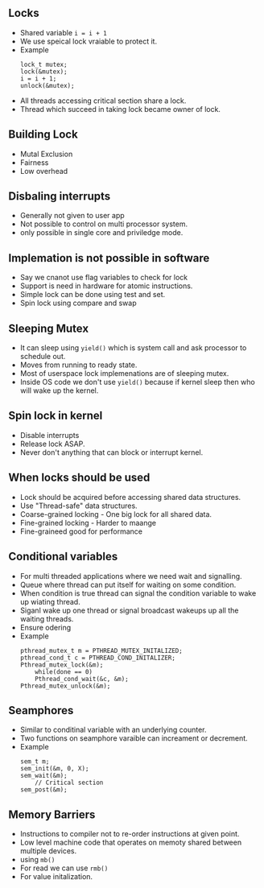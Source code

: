 ## Locks

- Shared variable `i = i + 1`
- We use speical lock vraiable to protect it.
- Example
  ```
  lock_t mutex;
  lock(&mutex);
  i = i + 1;
  unlock(&mutex);
  ```
- All threads accessing critical section share a lock.
- Thread which succeed in taking lock became owner of lock.

## Building Lock

- Mutal Exclusion
- Fairness
- Low overhead

## Disbaling interrupts

- Generally not given to user app
- Not possible to control on multi processor system.
- only possible in single core and priviledge mode.

## Implemation is not possible in software

- Say we cnanot use flag variables to check for lock
- Support is need in hardware for atomic instructions.
- Simple lock can be done using test and set.
- Spin lock using compare and swap

## Sleeping Mutex

- It can sleep using `yield()` which is system call and ask processor to schedule out.
- Moves from running to ready state.
- Most of userspace lock implemenations are of sleeping mutex.
- Inside OS code we don't use `yield()` because if kernel sleep then who will wake up the kernel.

## Spin lock in kernel

- Disable interrupts
- Release lock ASAP.
- Never don't anything that can block or interrupt kernel.

## When locks should be used

- Lock should be acquired before accessing shared data structures.
- Use "Thread-safe" data structures.
- Coarse-grained locking - One big lock for all shared data.
- Fine-grained locking - Harder to maange
- Fine-graineed good for performance

## Conditional variables

- For multi threaded applications where we need wait and signalling.
- Queue where thread can put itself for waiting on some condition.
- When condition is true thread can signal the condition variable to wake up wiating thread.
- Siganl wake up one thread or signal broadcast wakeups up all the waiting threads.
- Ensure odering
- Example
  ```
  pthread_mutex_t m = PTHREAD_MUTEX_INITALIZED;
  pthread_cond_t c = PTHREAD_COND_INITALIZER;
  Pthread_mutex_lock(&m);
      while(done == 0)
      Pthread_cond_wait(&c, &m);
  Pthread_mutex_unlock(&m);
  ```

## Seamphores

- Similar to conditinal variable with an underlying counter.
- Two functions on seamphore varaible can increament or decrement.
- Example
  ```
  sem_t m;
  sem_init(&m, 0, X);
  sem_wait(&m);
      // Critical section
  sem_post(&m);
  ```

## Memory Barriers

- Instructions to compiler not to re-order instructions at given point.
- Low level machine code that operates on memoty shared between multiple devices.
- using `mb()`
- For read we can use `rmb()`
- For value initalization.

